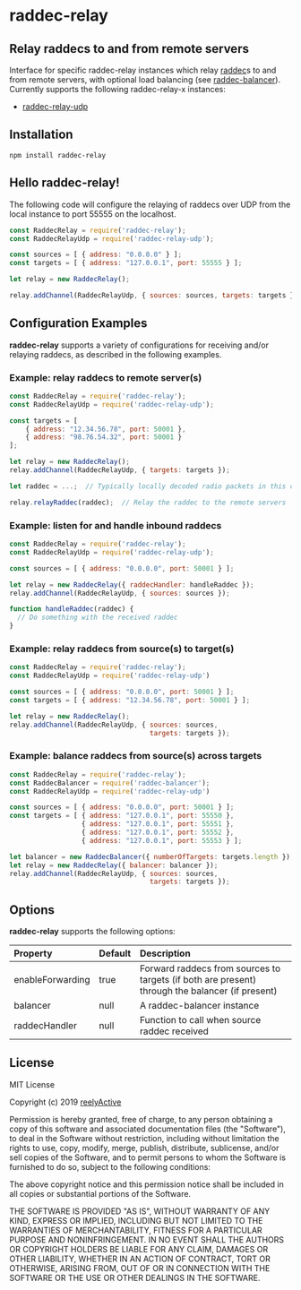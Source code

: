 raddec-relay
============


Relay raddecs to and from remote servers
----------------------------------------

Interface for specific raddec-relay instances which relay [raddec](https://github.com/reelyactive/raddec)s to and from remote servers, with optional load balancing (see [raddec-balancer](https://github.com/reelyactive/raddec-balancer)).  Currently supports the following raddec-relay-x instances:

- [raddec-relay-udp](https://github.com/reelyactive/raddec-relay-udp)


Installation
------------

    npm install raddec-relay


Hello raddec-relay!
-------------------

The following code will configure the relaying of raddecs over UDP from the local instance to port 55555 on the localhost.

```javascript
const RaddecRelay = require('raddec-relay');
const RaddecRelayUdp = require('raddec-relay-udp');

const sources = [ { address: "0.0.0.0" } ];
const targets = [ { address: "127.0.0.1", port: 55555 } ];

let relay = new RaddecRelay();

relay.addChannel(RaddecRelayUdp, { sources: sources, targets: targets });
```


Configuration Examples
----------------------

__raddec-relay__ supports a variety of configurations for receiving and/or relaying raddecs, as described in the following examples.

### Example: relay raddecs to remote server(s)

```javascript
const RaddecRelay = require('raddec-relay');
const RaddecRelayUdp = require('raddec-relay-udp');

const targets = [
    { address: "12.34.56.78", port: 50001 },
    { address: "98.76.54.32", port: 50001 }
];

let relay = new RaddecRelay();
relay.addChannel(RaddecRelayUdp, { targets: targets });

let raddec = ...;  // Typically locally decoded radio packets in this case

relay.relayRaddec(raddec);  // Relay the raddec to the remote servers
```

### Example: listen for and handle inbound raddecs

```javascript
const RaddecRelay = require('raddec-relay');
const RaddecRelayUdp = require('raddec-relay-udp');

const sources = [ { address: "0.0.0.0", port: 50001 } ];

let relay = new RaddecRelay({ raddecHandler: handleRaddec });
relay.addChannel(RaddecRelayUdp, { sources: sources });

function handleRaddec(raddec) {
  // Do something with the received raddec
}
```

### Example: relay raddecs from source(s) to target(s)

```javascript
const RaddecRelay = require('raddec-relay');
const RaddecRelayUdp = require('raddec-relay-udp')

const sources = [ { address: "0.0.0.0", port: 50001 } ];
const targets = [ { address: "12.34.56.78", port: 50001 } ];

let relay = new RaddecRelay();
relay.addChannel(RaddecRelayUdp, { sources: sources,
                                   targets: targets });
``` 

### Example: balance raddecs from source(s) across targets

```javascript
const RaddecRelay = require('raddec-relay');
const RaddecBalancer = require('raddec-balancer');
const RaddecRelayUdp = require('raddec-relay-udp')

const sources = [ { address: "0.0.0.0", port: 50001 } ];
const targets = [ { address: "127.0.0.1", port: 55550 },
                  { address: "127.0.0.1", port: 55551 },
                  { address: "127.0.0.1", port: 55552 },
                  { address: "127.0.0.1", port: 55553 } ];

let balancer = new RaddecBalancer({ numberOfTargets: targets.length });
let relay = new RaddecRelay({ balancer: balancer });
relay.addChannel(RaddecRelayUdp, { sources: sources,
                                   targets: targets });
```


Options
-------

__raddec-relay__ supports the following options:

| Property              | Default | Description                            | 
|:----------------------|:--------|:---------------------------------------|
| enableForwarding      | true    | Forward raddecs from sources to targets (if both are present) through the balancer (if present) |
| balancer              | null    | A raddec-balancer instance             |
| raddecHandler         | null    | Function to call when source raddec received |


License
-------

MIT License

Copyright (c) 2019 [reelyActive](https://www.reelyactive.com)

Permission is hereby granted, free of charge, to any person obtaining a copy of this software and associated documentation files (the "Software"), to deal in the Software without restriction, including without limitation the rights to use, copy, modify, merge, publish, distribute, sublicense, and/or sell copies of the Software, and to permit persons to whom the Software is furnished to do so, subject to the following conditions:

The above copyright notice and this permission notice shall be included in all copies or substantial portions of the Software.

THE SOFTWARE IS PROVIDED "AS IS", WITHOUT WARRANTY OF ANY KIND, EXPRESS OR 
IMPLIED, INCLUDING BUT NOT LIMITED TO THE WARRANTIES OF MERCHANTABILITY, 
FITNESS FOR A PARTICULAR PURPOSE AND NONINFRINGEMENT. IN NO EVENT SHALL THE 
AUTHORS OR COPYRIGHT HOLDERS BE LIABLE FOR ANY CLAIM, DAMAGES OR OTHER 
LIABILITY, WHETHER IN AN ACTION OF CONTRACT, TORT OR OTHERWISE, ARISING FROM, 
OUT OF OR IN CONNECTION WITH THE SOFTWARE OR THE USE OR OTHER DEALINGS IN 
THE SOFTWARE.

